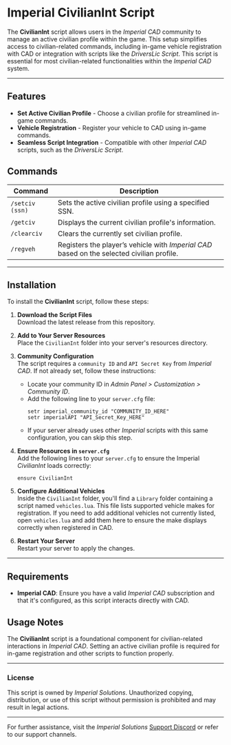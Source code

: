 # Imperial CivilianInt Script

The **CivilianInt** script allows users in the *Imperial CAD* community to manage an active civilian profile within the game. This setup simplifies access to civilian-related commands, including in-game vehicle registration with CAD or integration with scripts like the *DriversLic Script*. This script is essential for most civilian-related functionalities within the *Imperial CAD* system.

---

## Features

- **Set Active Civilian Profile** - Choose a civilian profile for streamlined in-game commands.
- **Vehicle Registration** - Register your vehicle to CAD using in-game commands.
- **Seamless Script Integration** - Compatible with other *Imperial CAD* scripts, such as the *DriversLic Script*.

## Commands

| Command               | Description                                                                                     |
|-----------------------|-------------------------------------------------------------------------------------------------|
| `/setciv (ssn)`      | Sets the active civilian profile using a specified SSN.                                         |
| `/getciv`            | Displays the current civilian profile's information.                                            |
| `/clearciv`          | Clears the currently set civilian profile.                                                      |
| `/regveh`            | Registers the player’s vehicle with *Imperial CAD* based on the selected civilian profile.      |

---

## Installation

To install the **CivilianInt** script, follow these steps:

1. **Download the Script Files**  
   Download the latest release from this repository.

2. **Add to Your Server Resources**  
   Place the `CivilianInt` folder into your server's resources directory.

3. **Community Configuration**  
   The script requires a `community ID` and `API Secret Key` from *Imperial CAD*. If not already set, follow these instructions:
   - Locate your community ID in *Admin Panel > Customization > Community ID*.
   - Add the following line to your `server.cfg` file:
     ```plaintext
     setr imperial_community_id "COMMUNITY_ID_HERE"
     setr imperialAPI "API_Secret_Key_HERE"
     ```
   - If your server already uses other *Imperial* scripts with this same configuration, you can skip this step.

4. **Ensure Resources in `server.cfg`**  
   Add the following lines to your `server.cfg` to ensure the Imperial *CivilianInt* loads correctly:
   ```plaintext
   ensure CivilianInt
   ```

5. **Configure Additional Vehicles**  
   Inside the `CivilianInt` folder, you'll find a `Library` folder containing a script named `vehicles.lua`. This file lists supported vehicle makes for registration. If you need to add additional vehicles not currently listed, open `vehicles.lua` and add them here to ensure the make displays correctly when registered in CAD. 

6. **Restart Your Server**  
   Restart your server to apply the changes.

---

## Requirements

- **Imperial CAD**: Ensure you have a valid *Imperial CAD* subscription and that it's configured, as this script interacts directly with CAD.


## Usage Notes

The **CivilianInt** script is a foundational component for civilian-related interactions in *Imperial CAD*. Setting an active civilian profile is required for in-game registration and other scripts to function properly.

---

### License

This script is owned by *Imperial Solutions*. Unauthorized copying, distribution, or use of this script without permission is prohibited and may result in legal actions.

--- 

For further assistance, visit the *Imperial Solutions* [Support Discord](https://discord.gg/N5UJBSDdsn) or refer to our support channels.
